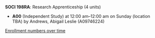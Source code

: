**SOCI 198RA**: Research Apprenticeship (4 units)

- **A00** (Independent Study) at 12:00 am–12:00 am on Sunday (location TBA) by Andrews, Abigail Leslie (A09746224)

[Enrollment numbers over time](./SOCI198RA.tsv)
